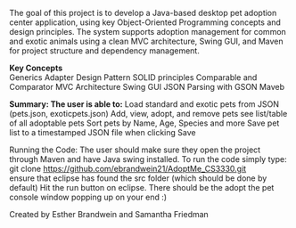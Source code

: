 The goal of this project is to develop a Java-based desktop pet adoption center application, using key Object-Oriented Programming concepts and design principles. The system supports adoption management for common and exotic animals using a clean MVC architecture, Swing GUI, and Maven for project structure and dependency management.

**Key Concepts**  
Generics
Adapter Design Pattern
SOLID principles
Comparable and Comparator
MVC Architecture
Swing GUI 
JSON Parsing with GSON 
Maveb 

**Summary: The user is able to:**
Load standard and exotic pets from JSON (pets.json, exoticpets.json)
Add, view, adopt, and remove pets
see list/table of all adoptable pets
Sort pets by Name, Age, Species and more 
Save pet list to a timestamped JSON file when clicking Save

Running the Code: The user should make sure they open the project through Maven and have Java swing installed. To run the code simply type:      	
  git clone https://github.com/ebrandwein21/AdoptMe_CS3330.git	
  ensure that eclipse has found the src folder (which should be done by default)
  Hit the run button on eclipse. There should be the adopt the pet console window popping up on your end :) 

Created by Esther Brandwein and Samantha Friedman


